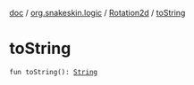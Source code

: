 [doc](../../index.md) / [org.snakeskin.logic](../index.md) / [Rotation2d](index.md) / [toString](./to-string.md)

# toString

`fun toString(): `[`String`](https://kotlinlang.org/api/latest/jvm/stdlib/kotlin/-string/index.html)